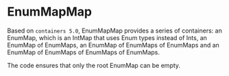 EnumMapMap
==========

Based on `containers 5.0`, EnumMapMap provides a series of containers: an
EnumMap, which is an IntMap that uses Enum types instead of Ints, an EnumMap of
EnumMaps, an EnumMap of EnumMaps of EnumMaps and an EnumMap of EnumMaps of
EnumMaps of EnumMaps.

The code ensures that only the root EnumMap can be empty.

